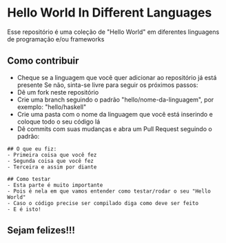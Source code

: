 # Hello World In Different Languages
Esse repositório é uma coleção de "Hello World" em diferentes linguagens de programação e/ou frameworks

## Como contribuir
- Cheque se a linguagem que você quer adicionar ao repositório já está presente
Se não, sinta-se livre para seguir os próximos passos:
- Dê um fork neste repositório
- Crie uma branch seguindo o padrão "hello/nome-da-linguagem", por exemplo: "hello/haskell"
- Crie uma pasta com o nome da linguagem que você está inserindo e coloque todo o seu código lá
- Dê commits com suas mudanças e abra um Pull Request seguindo o padrão:
```
## O que eu fiz:
- Primeira coisa que você fez
- Segunda coisa que você fez
- Terceira e assim por diante

## Como testar
- Esta parte é muito importante
- Pois é nela em que vamos entender como testar/rodar o seu "Hello World"
- Caso o código precise ser compilado diga como deve ser feito
- E é isto!
```

## Sejam felizes!!!
